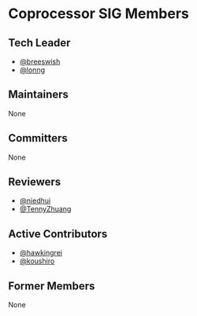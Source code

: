 # Coprocessor SIG Members

## Tech Leader

- [@breeswish](https://github.com/breeswish)
- [@lonng](https://github.com/lonng)

## Maintainers

None

## Committers

None

## Reviewers

- [@niedhui](https://github.com/niedhui)
- [@TennyZhuang](https://github.com/TennyZhuang)

## Active Contributors

- [@hawkingrei](http://github.com/hawkingrei)
- [@koushiro](http://github.com/koushiro)

## Former Members

None
